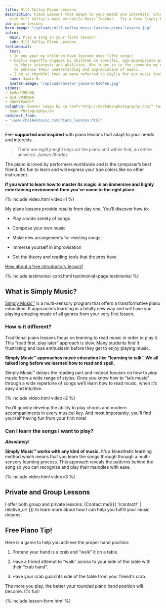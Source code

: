 ```yaml
---
title: Mill Valley Piano Lessons
description: Piano Lessons that adapt to your needs and interests. Unlock the magic
  with Mill Valley's most versatile Music Teacher.  Try a free Simply Music™ lesson!
id: piano-lessons
hero-image: "/uploads/mill-valley-music-lessons-piano-lessons.jpg"
intro:
  main: Play a song in your first lesson!
  sub: Mill Valley Piano Lessons
testimonial:
  text:
  - In one year my children have learned over fifty songs!
  - Caylia expertly engages my children in specific, age-appropriate programs tailored
    to their interests and abilities. She tunes in to the comments my children make
    to enhance their understanding and appreciation of music.
  - I am so thankful that we were referred to Caylia for our music instruction.
  name: Jamie B.
  avatar-image: "/uploads/avatar-jamie-b-0c046e.jpg"
videos:
- Ao9qUJ9Bs0Q
- BiA-vM3DNmA
- dQnVYEymZLY
colophon: Banner image by <a href="http://markdeanphotography.com/" target="_blank">Mark
  Dean Photography</a>
redirect_from:
- "/www.chaikenmusic.com/Piano_lessons.html"
---
```


Feel **supported and inspired** with piano lessons that adapt to *your* needs and interests.

> There are eighty-eight keys on the piano and within that, an entire universe.
> <cite>James Rhodes</cite>

The piano is loved by performers worldwide and is the composer’s best friend. It’s fun to learn and will express your true colors like no other instrument.

**If you want to learn how to master its magic in an immersive and highly entertaining environment then you’ve come to the right place.**

{% include video.html video=1 %}

My piano lessons provide results from day one. You’ll discover how to:

* Play a wide variety of songs

* Compose your own music

* Make new arrangements for existing songs

* Immerse yourself in improvisation

* Get the theory and reading tools that the pros have

[How about a free introductory lesson?](#lesson-form)

{% include testimonial-card.html testimonial=page.testimonial %}

## What is Simply Music?

<a href="https://simplymusic.com" target="_blank">Simply Music™</a> is a multi-sensory program that offers a transformative piano education. It approaches learning in a totally new way and will have you playing amazing music of all genres from your very first lesson.

### How is it different?

Traditional piano lessons focus on learning to read music in order to play it. This “read first, play later” approach is slow. Many students find it frustrating and lose enthusiasm before they get to enjoy playing music.

**Simply Music™ approaches music education like “learning to talk”. We all talked long before we learned how to read and spell.**

Simply Music™ *delays* the reading part and instead focuses on how to *play* music from a wide range of styles. Once you know how to “talk music” through a wide repertoire of songs we’ll learn how to read music, when it’s easy and intuitive.

{% include video.html video=2 %}

You’ll quickly develop the ability to play chords and modern accompaniments in every musical key. And most importantly, you’ll find yourself having fun from your first note!

### Can I learn the songs I want to play?

***Absolutely!***

**Simply Music™ works with any kind of music.** It’s a kinesthetic learning method which means that you learn the songs through through a multi-sensory learning process. This approach reveals the patterns behind the song so you can recognize and play their melodies with ease.

{% include video.html video=3 %}

## Private and Group Lessons

I offer both group and private lessons. \[Contact me\]({{ '/contact/' | relative_url }}) to learn more about how I can help you fulfill your music dreams.

## Free Piano Tip!

Here is a game to help you achieve the proper hand position:

1. Pretend your hand is a crab and “walk” it on a table.

2. Have a friend attempt to “walk” across to your side of the table with their “crab hand”.

3. Have your crab guard its side of the table from your friend's crab.

The more you play, the better your rounded piano hand position will become. It's fun!

{% include lesson-form.html %}